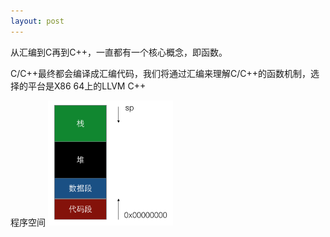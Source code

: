 ```yaml
---
layout: post
---
```


从汇编到C再到C++，一直都有一个核心概念，即函数。

C/C++最终都会编译成汇编代码，我们将通过汇编来理解C/C++的函数机制，选择的平台是X86 64上的LLVM C++

程序空间
<img src="/images/address-space.png" height="200" width="200" />

